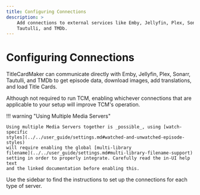 ```yaml
---
title: Configuring Connections
description: >
    Add connections to external services like Emby, Jellyfin, Plex, Sonarr,
    Tautulli, and TMDb.
---
```


# Configuring Connections

TitleCardMaker can communicate directly with Emby, Jellyfin, Plex, Sonarr,
Tautulli, and TMDb to get episode data, download images, add translations, and
load Title Cards.

Although not required to run TCM, enabling whichever connections that are
applicable to your setup will improve TCM's operation.

!!! warning "Using Multiple Media Servers"

    Using multiple Media Servers together is _possible_, using [watch-specific
    styles](../../user_guide/settings.md#watched-and-unwatched-episode-styles)
    will require enabling the global [multi-library
    filename](../../user_guide/settings.md#multi-library-filename-support)
    setting in order to properly integrate. Carefully read the in-UI help text
    and the linked documentation before enabling this.

Use the sidebar to find the instructions to set up the connections for each type
of server.
